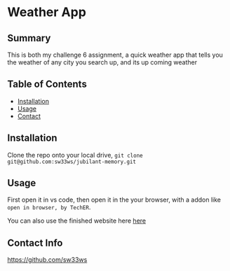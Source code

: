 # Weather App

## Summary

This is both my challenge 6 assignment, a quick weather app that tells you the weather of any city you search up, and its up coming weather

## Table of Contents

- [Installation](#installation)
- [Usage](#usage)
- [Contact](#contact-info)

## Installation

Clone the repo onto your local drive, ```git clone git@github.com:sw33ws/jubilant-memory.git```

## Usage

First open it in vs code, then open it in the your browser, with a addon like ```open in browser, by TechER```.

You can also use the finished website here [here](https://sw33ws.github.io/jubilant-memory/)

## Contact Info

https://github.com/sw33ws
